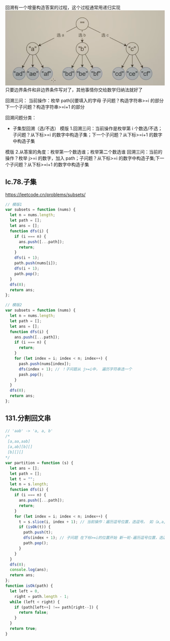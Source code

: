 回溯有一个增量构造答案的过程，这个过程通常用递归实现
![alt text](img/image01.png)
只要边界条件和非边界条件写对了，其他事情你交给数学归纳法就好了

回溯三问：
当前操作：枚举 path[i]要填入的字母
子问题？构造字符串>=i 的部分
下一个子问题？构造字符串>=i+1 的部分

回溯问题分类：

- 子集型回溯（选/不选）
  模版 1.回溯三问：当前操作是枚举第 i 个数选/不选；子问题？从下标>=i 的数字中构造子集；下一个子问题？从下标>=i+1 的数字中构造子集

模版 2.从答案的角度：枚举第一个数选谁；枚举第二个数选谁
回溯三问：当前的操作？枚举 j>=i 的数字，加入 path；子问题？从下标>=i 的数字中构造子集;下一个子问题？从下标>=i+1 的数字中构造子集

## lc.78.子集

https://leetcode.cn/problems/subsets/

```js
// 模版1
var subsets = function (nums) {
  let n = nums.length;
  let path = [];
  let ans = [];
  function dfs(i) {
    if (i === n) {
      ans.push([...path]);
      return;
    }
    dfs(i + 1);
    path.push(nums[i]);
    dfs(i + 1);
    path.pop();
  }
  dfs(0);
  return ans;
};
```

```js
// 模版2
var subsets = function (nums) {
  let n = nums.length;
  let path = [];
  let ans = [];
  function dfs(i) {
    ans.push([...path]);
    if (i === n) {
      return;
    }
    for (let index = i; index < n; index++) {
      pash.push(nums[index]);
      dfs(index + 1); // ！子问题从 j>=i中， 遍历字符串选一个
      pash.pop();
    }
  }
  dfs(0);
  return ans;
};
```

## 131.分割回文串

```js
// 'aab' -> 'a, a, b'
/* 
 [a,aa,aab]
 [a,ab][b][]
 [b][][]
*/
var partition = function (s) {
  let ans = [];
  let path = [];
  let t = "";
  let n = s.length;
  function dfs(i) {
    if (i === n) {
      ans.push([...path]);
      return;
    }
    for (let index = i; index < n; index++) {
      t = s.slice(i, index + 1); // 当前操作：遍历逗号位置，选逗号。 如（a,a,b) 有2个逗号，选1，选2，选12，都不选
      if (isOk(t)) {
        path.push(t);
        dfs(index + 1); // 子问题 在下标>=i的位置开始 新一轮-遍历逗号位置，选逗号
        path.pop();
      }
    }
  }
  dfs(0);
  console.log(ans);
  return ans;
};
function isOk(path) {
  let left = 0,
    right = path.length - 1;
  while (left < right) {
    if (path[left++] !== path[right--]) {
      return false;
    }
  }
  return true;
}
```
